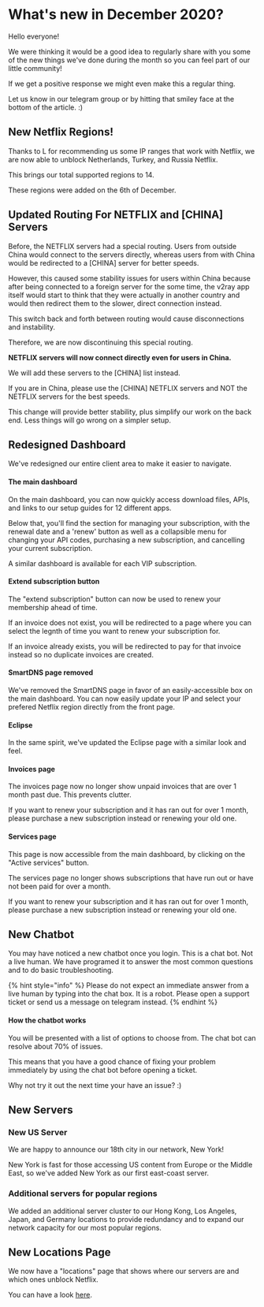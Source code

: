 # What's new in December 2020?

Hello everyone! 

We were thinking it would be a good idea to regularly share with you some of the new things we've done during the month so you can feel part of our little community!

If we get a positive response we might even make this a regular thing.

Let us know in our telegram group or by hitting that smiley face at the bottom of the article. :\)

## New Netflix Regions!

Thanks to L for recommending us some IP ranges that work with Netflix, we are now able to unblock Netherlands, Turkey, and Russia Netflix. 

This brings our total supported regions to 14.

These regions were added on the 6th of December.

## Updated Routing For NETFLIX and \[CHINA\] Servers

Before, the NETFLIX servers had a special routing. Users from outside China would connect to the servers directly, whereas users from with China would be redirected to a \[CHINA\] server for better speeds.

However, this caused some stability issues for users within China because after being connected to a foreign server for the some time, the v2ray app itself would start to think that they were actually in another country and would then redirect them to the slower, direct connection instead.

This switch back and forth between routing would cause disconnections and instability.

Therefore, we are now discontinuing this special routing.

**NETFLIX servers will now connect directly even for users in China.**

We will add these servers to the \[CHINA\] list instead.

If you are in China, please use the \[CHINA\] NETFLIX servers and NOT the NETFLIX servers for the best speeds.

This change will provide better stability, plus simplify our work on the back end. Less things will go wrong on a simpler setup. 

## Redesigned Dashboard

We've redesigned our entire client area to make it easier to navigate.

#### The main dashboard

On the main dashboard, you can now quickly access download files, APIs, and links to our setup guides for 12 different apps. 

Below that, you'll find the section for managing your subscription, with the renewal date and a 'renew' button as well as a collapsible menu for changing your API codes, purchasing a new subscription, and cancelling your current subscription.

A similar dashboard is available for each VIP subscription.

#### Extend subscription button

The "extend subscription" button can now be used to renew your membership ahead of time.

If an invoice does not exist, you will be redirected to a page where you can select the legnth of time you want to renew your subscription for. 

If an invoice already exists, you will be redirected to pay for that invoice instead so no duplicate invoices are created.

#### SmartDNS page removed

We've removed the SmartDNS page in favor of an easily-accessible box on the main dashboard. You can now easily update your IP and select your prefered Netflix region directly from the front page.

#### Eclipse

In the same spirit, we've updated the Eclipse page with a similar look and feel.

#### Invoices page

The invoices page now no longer show unpaid invoices that are over 1 month past due. This prevents clutter.

If you want to renew your subscription and it has ran out for over 1 month, please purchase a new subscription instead or renewing your old one.

#### Services page

This page is now accessible from the main dashboard, by clicking on the "Active services" button.

The services page no longer shows subscriptions that have run out or have not been paid for over a month. 

If you want to renew your subscription and it has ran out for over 1 month, please purchase a new subscription instead or renewing your old one.

## New Chatbot

You may have noticed a new chatbot once you login. This is a chat bot. Not a live human. We have programed it to answer the most common questions and to do basic troubleshooting.

{% hint style="info" %}
Please do not expect an immediate answer from a live human by typing into the chat box. It is a robot. Please open a support ticket or send us a message on telegram instead.
{% endhint %}

#### How the chatbot works

You will be presented with a list of options to choose from. The chat bot can resolve about 70% of issues.

This means that you have a good chance of fixing your problem immediately by using the chat bot before opening a ticket.

Why not try it out the next time your have an issue? :\)

## New Servers

### New US Server

We are happy to announce our 18th city in our network, New York! 

New York is fast for those accessing US content from Europe or the Middle East, so we've added New York as our first east-coast server.

### Additional servers for popular regions

We added an additional server cluster to our Hong Kong, Los Angeles, Japan, and Germany locations to provide redundancy and to expand our network capacity for our most popular regions.

## New Locations Page

We now have a "locations" page that shows where our servers are and which ones unblock Netflix.

You can have a look [here](https://wannaflix.com/locations.php).



